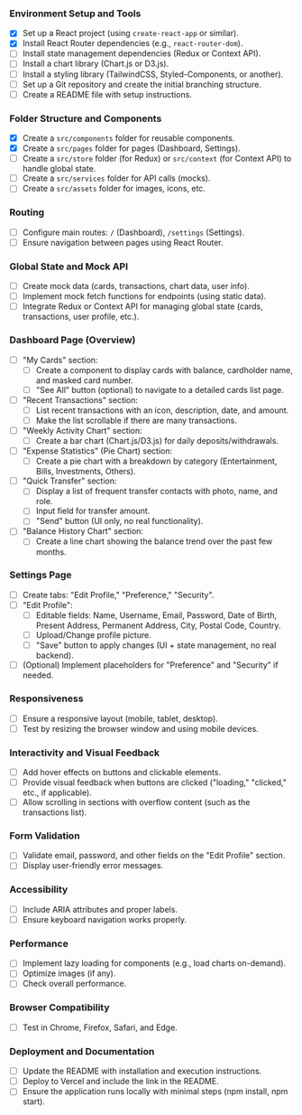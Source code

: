 ### Environment Setup and Tools

- [x] Set up a React project (using `create-react-app` or similar).
- [x] Install React Router dependencies (e.g., `react-router-dom`).
- [ ] Install state management dependencies (Redux or Context API).
- [ ] Install a chart library (Chart.js or D3.js).
- [ ] Install a styling library (TailwindCSS, Styled-Components, or another).
- [ ] Set up a Git repository and create the initial branching structure.
- [ ] Create a README file with setup instructions.

### Folder Structure and Components

- [x] Create a `src/components` folder for reusable components.
- [x] Create a `src/pages` folder for pages (Dashboard, Settings).
- [ ] Create a `src/store` folder (for Redux) or `src/context` (for Context API) to handle global state.
- [ ] Create a `src/services` folder for API calls (mocks).
- [ ] Create a `src/assets` folder for images, icons, etc.

### Routing

- [ ] Configure main routes: `/` (Dashboard), `/settings` (Settings).
- [ ] Ensure navigation between pages using React Router.

### Global State and Mock API

- [ ] Create mock data (cards, transactions, chart data, user info).
- [ ] Implement mock fetch functions for endpoints (using static data).
- [ ] Integrate Redux or Context API for managing global state (cards, transactions, user profile, etc.).

### Dashboard Page (Overview)

- [ ] "My Cards" section:
  - [ ] Create a component to display cards with balance, cardholder name, and masked card number.
  - [ ] "See All" button (optional) to navigate to a detailed cards list page.
- [ ] "Recent Transactions" section:
  - [ ] List recent transactions with an icon, description, date, and amount.
  - [ ] Make the list scrollable if there are many transactions.
- [ ] "Weekly Activity Chart" section:
  - [ ] Create a bar chart (Chart.js/D3.js) for daily deposits/withdrawals.
- [ ] "Expense Statistics" (Pie Chart) section:
  - [ ] Create a pie chart with a breakdown by category (Entertainment, Bills, Investments, Others).
- [ ] "Quick Transfer" section:
  - [ ] Display a list of frequent transfer contacts with photo, name, and role.
  - [ ] Input field for transfer amount.
  - [ ] "Send" button (UI only, no real functionality).
- [ ] "Balance History Chart" section:
  - [ ] Create a line chart showing the balance trend over the past few months.

### Settings Page

- [ ] Create tabs: "Edit Profile," "Preference," "Security".
- [ ] "Edit Profile":
  - [ ] Editable fields: Name, Username, Email, Password, Date of Birth, Present Address, Permanent Address, City, Postal Code, Country.
  - [ ] Upload/Change profile picture.
  - [ ] "Save" button to apply changes (UI + state management, no real backend).
- [ ] (Optional) Implement placeholders for "Preference" and "Security" if needed.

### Responsiveness

- [ ] Ensure a responsive layout (mobile, tablet, desktop).
- [ ] Test by resizing the browser window and using mobile devices.

### Interactivity and Visual Feedback

- [ ] Add hover effects on buttons and clickable elements.
- [ ] Provide visual feedback when buttons are clicked ("loading," "clicked," etc., if applicable).
- [ ] Allow scrolling in sections with overflow content (such as the transactions list).

### Form Validation

- [ ] Validate email, password, and other fields on the "Edit Profile" section.
- [ ] Display user-friendly error messages.

### Accessibility

- [ ] Include ARIA attributes and proper labels.
- [ ] Ensure keyboard navigation works properly.

### Performance

- [ ] Implement lazy loading for components (e.g., load charts on-demand).
- [ ] Optimize images (if any).
- [ ] Check overall performance.

### Browser Compatibility

- [ ] Test in Chrome, Firefox, Safari, and Edge.

### Deployment and Documentation

- [ ] Update the README with installation and execution instructions.
- [ ] Deploy to Vercel and include the link in the README.
- [ ] Ensure the application runs locally with minimal steps (npm install, npm start).
